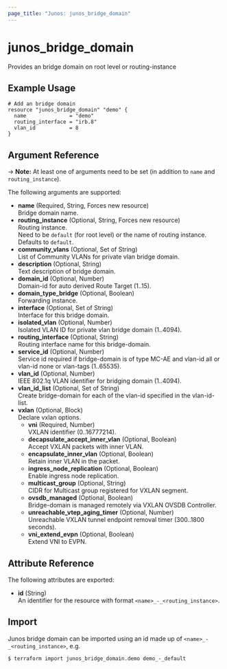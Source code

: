 ```yaml
---
page_title: "Junos: junos_bridge_domain"
---
```


# junos_bridge_domain

Provides an bridge domain on root level or routing-instance

## Example Usage

```hcl
# Add an bridge domain
resource "junos_bridge_domain" "demo" {
  name              = "demo"
  routing_interface = "irb.8"
  vlan_id           = 8
}
```

## Argument Reference

-> **Note:** At least one of arguments need to be set
(in addition to `name` and `routing_instance`).

The following arguments are supported:

- **name** (Required, String, Forces new resource)  
  Bridge domain name.
- **routing_instance** (Optional, String, Forces new resource)  
  Routing instance.  
  Need to be `default` (for root level) or the name of routing instance.
  Defaults to `default`.
- **community_vlans** (Optional, Set of String)  
  List of Community VLANs for private vlan bridge domain.
- **description** (Optional, String)  
  Text description of bridge domain.
- **domain_id** (Optional, Number)  
  Domain-id for auto derived Route Target (1..15).
- **domain_type_bridge** (Optional, Boolean)  
  Forwarding instance.
- **interface** (Optional, Set of String)  
  Interface for this bridge domain.
- **isolated_vlan** (Optional, Number)  
  Isolated VLAN ID for private vlan bridge domain (1..4094).
- **routing_interface** (Optional, String)  
  Routing interface name for this bridge-domain.
- **service_id** (Optional, Number)  
  Service id required if bridge-domain is of type MC-AE and
  vlan-id all or vlan-id none or vlan-tags (1..65535).
- **vlan_id** (Optional, Number)  
  IEEE 802.1q VLAN identifier for bridging domain (1..4094).
- **vlan_id_list** (Optional, Set of String)  
  Create bridge-domain for each of the vlan-id specified in the vlan-id-list.
- **vxlan** (Optional, Block)  
  Declare vxlan options.
  - **vni** (Required, Number)  
    VXLAN identifier (0..16777214).
  - **decapsulate_accept_inner_vlan** (Optional, Boolean)  
    Accept VXLAN packets with inner VLAN.
  - **encapsulate_inner_vlan** (Optional, Boolean)  
    Retain inner VLAN in the packet.
  - **ingress_node_replication** (Optional, Boolean)  
    Enable ingress node replication.
  - **multicast_group** (Optional, String)  
    CIDR for Multicast group registered for VXLAN segment.
  - **ovsdb_managed** (Optional, Boolean)  
    Bridge-domain is managed remotely via VXLAN OVSDB Controller.
  - **unreachable_vtep_aging_timer** (Optional, Number)  
    Unreachable VXLAN tunnel endpoint removal timer (300..1800 seconds).
  - **vni_extend_evpn** (Optional, Boolean)  
    Extend VNI to EVPN.

## Attribute Reference

The following attributes are exported:

- **id** (String)  
  An identifier for the resource with format `<name>_-_<routing_instance>`.

## Import

Junos bridge domain can be imported using an id made up of `<name>_-_<routing_instance>`, e.g.

```shell
$ terraform import junos_bridge_domain.demo demo_-_default
```

